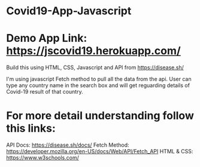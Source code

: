 # Covid19-App-Javascript
# Demo App Link: https://jscovid19.herokuapp.com/

Build this using HTML, CSS, Javascript and API from https://disease.sh/

I'm using javascript Fetch method to pull all the data from the api. 
User can type any country name in the search box and will get reguarding details of Covid-19 result of that country.

# For more detail understanding follow this links:

API Docs: https://disease.sh/docs/
Fetch Method: https://developer.mozilla.org/en-US/docs/Web/API/Fetch_API
HTML & CSS: https://www.w3schools.com/

